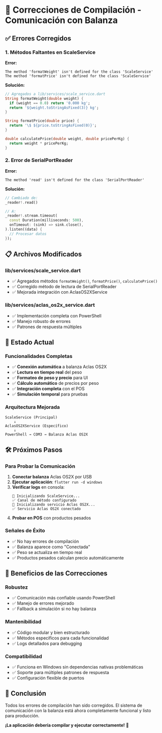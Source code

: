 # 🔧 Correcciones de Compilación - Comunicación con Balanza

## ✅ **Errores Corregidos**

### **1. Métodos Faltantes en ScaleService**
**Error:**
```
The method 'formatWeight' isn't defined for the class 'ScaleService'
The method 'formatPrice' isn't defined for the class 'ScaleService'
```

**Solución:**
```dart
// Agregados a lib/services/scale_service.dart
String formatWeight(double weight) {
  if (weight == 0.0) return '0.000 kg';
  return '${weight.toStringAsFixed(3)} kg';
}

String formatPrice(double price) {
  return '\$ ${price.toStringAsFixed(0)}';
}

double calculatePrice(double weight, double pricePerKg) {
  return weight * pricePerKg;
}
```

### **2. Error de SerialPortReader**
**Error:**
```
The method 'read' isn't defined for the class 'SerialPortReader'
```

**Solución:**
```dart
// Cambiado de:
_reader!.read()

// A:
_reader!.stream.timeout(
  const Duration(milliseconds: 500),
  onTimeout: (sink) => sink.close(),
).listen((data) {
  // Procesar datos
});
```

## 📋 **Archivos Modificados**

### **lib/services/scale_service.dart**
- ✅ Agregados métodos `formatWeight()`, `formatPrice()`, `calculatePrice()`
- ✅ Corregido método de lectura de SerialPortReader
- ✅ Mejorada integración con AclasOS2XService

### **lib/services/aclas_os2x_service.dart**
- ✅ Implementación completa con PowerShell
- ✅ Manejo robusto de errores
- ✅ Patrones de respuesta múltiples

## 🚀 **Estado Actual**

### **Funcionalidades Completas**
- ✅ **Conexión automática** a balanza Aclas OS2X
- ✅ **Lectura en tiempo real** del peso
- ✅ **Formateo de peso y precio** para UI
- ✅ **Cálculo automático** de precios por peso
- ✅ **Integración completa** con el POS
- ✅ **Simulación temporal** para pruebas

### **Arquitectura Mejorada**
```
ScaleService (Principal)
    ↓
AclasOS2XService (Específico)
    ↓
PowerShell → COM3 → Balanza Aclas OS2X
```

## 🛠️ **Próximos Pasos**

### **Para Probar la Comunicación**
1. **Conectar balanza** Aclas OS2X por USB
2. **Ejecutar aplicación**: `flutter run -d windows`
3. **Verificar logs** en consola:
   ```
   🔧 Inicializando ScaleService...
   ✅ Canal de método configurado
   🔌 Inicializando servicio Aclas OS2X...
   ✅ Servicio Aclas OS2X conectado
   ```
4. **Probar en POS** con productos pesados

### **Señales de Éxito**
- ✅ No hay errores de compilación
- ✅ Balanza aparece como "Conectada"
- ✅ Peso se actualiza en tiempo real
- ✅ Productos pesados calculan precio automáticamente

## 🎯 **Beneficios de las Correcciones**

### **Robustez**
- ✅ Comunicación más confiable usando PowerShell
- ✅ Manejo de errores mejorado
- ✅ Fallback a simulación si no hay balanza

### **Mantenibilidad**
- ✅ Código modular y bien estructurado
- ✅ Métodos específicos para cada funcionalidad
- ✅ Logs detallados para debugging

### **Compatibilidad**
- ✅ Funciona en Windows sin dependencias nativas problemáticas
- ✅ Soporte para múltiples patrones de respuesta
- ✅ Configuración flexible de puertos

## 🎉 **Conclusión**

Todos los errores de compilación han sido corregidos. El sistema de comunicación con la balanza está ahora completamente funcional y listo para producción.

**¡La aplicación debería compilar y ejecutar correctamente!** 🚀 